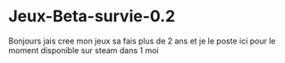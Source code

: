 # Jeux-Beta-survie-0.2
Bonjours jais cree mon jeux sa fais plus de 2 ans et je le poste ici pour le moment disponible sur steam dans 1 moi 
